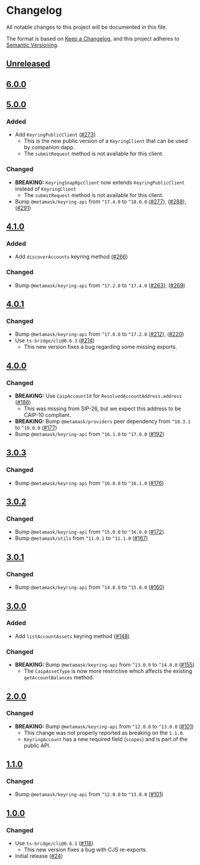 # Changelog

All notable changes to this project will be documented in this file.

The format is based on [Keep a Changelog](https://keepachangelog.com/en/1.0.0/),
and this project adheres to [Semantic Versioning](https://semver.org/spec/v2.0.0.html).

## [Unreleased]

## [6.0.0]

## [5.0.0]

### Added

- Add `KeyringPublicClient` ([#273](https://github.com/MetaMask/accounts/pull/273))
  - This is the new public version of a `KeyringClient` that can be used by companion dapp.
  - The `submitRequest` method is not available for this client.

### Changed

- **BREAKING:** `KeyringSnapRpcClient` now extends `KeyringPublicClient` instead of `KeyringClient`
  - The `submitRequest` method is not available for this client.
- Bump `@metamask/keyring-api` from `^17.4.0` to `^18.0.0` ([#277](https://github.com/MetaMask/accounts/pull/277)), ([#288](https://github.com/MetaMask/accounts/pull/288)), ([#291](https://github.com/MetaMask/accounts/pull/291))

## [4.1.0]

### Added

- Add `discoverAccounts` keyring method ([#266](https://github.com/MetaMask/accounts/pull/266))

### Changed

- Bump `@metamask/keyring-api` from `^17.2.0` to `^17.4.0` ([#263](https://github.com/MetaMask/accounts/pull/263)), ([#269](https://github.com/MetaMask/accounts/pull/269))

## [4.0.1]

### Changed

- Bump `@metamask/keyring-api` from `^17.0.0` to `^17.2.0` ([#212](https://github.com/MetaMask/accounts/pull/212)), ([#220](https://github.com/MetaMask/accounts/pull/220))
- Use `ts-bridge/cli@0.6.3` ([#214](https://github.com/MetaMask/accounts/pull/214))
  - This new version fixes a bug regarding some missing exports.

## [4.0.0]

### Changed

- **BREAKING:** Use `CaipAccountId` for `ResolvedAccountAddress.address` ([#186](https://github.com/MetaMask/accounts/pull/186))
  - This was missing from SIP-26, but we expect this address to be CAIP-10 compliant.
- **BREAKING:** Bump `@metamask/providers` peer dependency from `^18.3.1` to `^19.0.0` ([#177](https://github.com/MetaMask/accounts/pull/177))
- Bump `@metamask/keyring-api` from `^16.1.0` to `^17.0.0` ([#192](https://github.com/MetaMask/accounts/pull/192))

## [3.0.3]

### Changed

- Bump `@metamask/keyring-api` from `^16.0.0` to `^16.1.0` ([#176](https://github.com/MetaMask/accounts/pull/176))

## [3.0.2]

### Changed

- Bump `@metamask/keyring-api` from `^15.0.0` to `^16.0.0` ([#172](https://github.com/MetaMask/accounts/pull/172))
- Bump `@metamask/utils` from `^11.0.1` to `^11.1.0` ([#167](https://github.com/MetaMask/accounts/pull/167))

## [3.0.1]

### Changed

- Bump `@metamask/keyring-api` from `^14.0.0` to `^15.0.0` ([#160](https://github.com/MetaMask/accounts/pull/160))

## [3.0.0]

### Added

- Add `listAccountAssets` keyring method ([#148](https://github.com/MetaMask/accounts/pull/148))

### Changed

- **BREAKING:** Bump `@metamask/keyring-api` from `^13.0.0` to `^14.0.0` ([#155](https://github.com/MetaMask/accounts/pull/155))
  - The `CaipAssetType` is now more restrictive which affects the existing `getAccountBalances` method.

## [2.0.0]

### Changed

- **BREAKING:** Bump `@metamask/keyring-api` from `^12.0.0` to `^13.0.0` ([#101](https://github.com/MetaMask/accounts/pull/101))
  - This change was not properly reported as breaking on the `1.1.0`.
  - `KeyringAccount` has a new required field (`scopes`) and is part of the public API.

## [1.1.0]

### Changed

- Bump `@metamask/keyring-api` from `^12.0.0` to `^13.0.0` ([#101](https://github.com/MetaMask/accounts/pull/101))

## [1.0.0]

### Changed

- Use `ts-bridge/cli@0.6.1` ([#118](https://github.com/MetaMask/accounts/pull/118))
  - This new version fixes a bug with CJS re-exports.
- Initial release ([#24](https://github.com/MetaMask/accounts/pull/24))

[Unreleased]: https://github.com/MetaMask/accounts/compare/@metamask/keyring-snap-client@6.0.0...HEAD
[6.0.0]: https://github.com/MetaMask/accounts/compare/@metamask/keyring-snap-client@5.0.0...@metamask/keyring-snap-client@6.0.0
[5.0.0]: https://github.com/MetaMask/accounts/compare/@metamask/keyring-snap-client@4.1.0...@metamask/keyring-snap-client@5.0.0
[4.1.0]: https://github.com/MetaMask/accounts/compare/@metamask/keyring-snap-client@4.0.1...@metamask/keyring-snap-client@4.1.0
[4.0.1]: https://github.com/MetaMask/accounts/compare/@metamask/keyring-snap-client@4.0.0...@metamask/keyring-snap-client@4.0.1
[4.0.0]: https://github.com/MetaMask/accounts/compare/@metamask/keyring-snap-client@3.0.3...@metamask/keyring-snap-client@4.0.0
[3.0.3]: https://github.com/MetaMask/accounts/compare/@metamask/keyring-snap-client@3.0.2...@metamask/keyring-snap-client@3.0.3
[3.0.2]: https://github.com/MetaMask/accounts/compare/@metamask/keyring-snap-client@3.0.1...@metamask/keyring-snap-client@3.0.2
[3.0.1]: https://github.com/MetaMask/accounts/compare/@metamask/keyring-snap-client@3.0.0...@metamask/keyring-snap-client@3.0.1
[3.0.0]: https://github.com/MetaMask/accounts/compare/@metamask/keyring-snap-client@2.0.0...@metamask/keyring-snap-client@3.0.0
[2.0.0]: https://github.com/MetaMask/accounts/compare/@metamask/keyring-snap-client@1.1.0...@metamask/keyring-snap-client@2.0.0
[1.1.0]: https://github.com/MetaMask/accounts/compare/@metamask/keyring-snap-client@1.0.0...@metamask/keyring-snap-client@1.1.0
[1.0.0]: https://github.com/MetaMask/accounts/releases/tag/@metamask/keyring-snap-client@1.0.0
